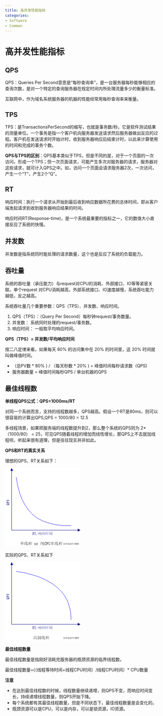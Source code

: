 ```yaml
---
title: 高并发性能指标
categories:
- Software
- Common
---
```

# 高并发性能指标

## QPS

QPS：Queries Per Second意思是“每秒查询率”，是一台服务器每秒能够相应的查询次数，是对一个特定的查询服务器在规定时间内所处理流量多少的衡量标准。

互联网中，作为域名系统服务器的机器的性能经常用每秒查询率来衡量。

## TPS

TPS：是TransactionsPerSecond的缩写，也就是事务数/秒。它是软件测试结果的测量单位。一个事务是指一个客户机向服务器发送请求然后服务器做出反应的过程。客户机在发送请求时开始计时，收到服务器响应后结束计时，以此来计算使用的时间和完成的事务个数。

**QPS与TPS的区别**：QPS基本类似于TPS，但是不同的是，对于一个页面的一次访问，形成一个TPS；但一次页面请求，可能产生多次对服务器的请求，服务器对这些请求，就可计入QPS之中。如，访问一个页面会请求服务器2次，一次访问，产生一个“T”，产生2个“Q”。

## RT

响应时间：执行一个请求从开始到最后收到响应数据所花费的总体时间，即从客户端发起请求到收到服务器响应结果的时间。

响应时间RT(Response-time)，是一个系统最重要的指标之一，它的数值大小直接反应了系统的快慢。

## 并发数

并发数是指系统同时能处理的请求数量，这个也是反应了系统的负载能力。

## 吞吐量

系统的吞吐量（承压能力）与request对CPU的消耗、外部接口、IO等等紧密关联。单个request 对CPU消耗越高，外部系统接口、IO速度越慢，系统吞吐能力越低，反之越高。

系统吞吐量几个重要参数：QPS（TPS）、并发数、响应时间。

1. QPS（TPS）：（Query Per Second）每秒钟request/事务数量。
2. 并发数： 系统同时处理的request/事务数。
3. 响应时间： 一般取平均响应时间。

**QPS（TPS）= 并发数/平均响应时间**

按二八定律来看，如果每天 80% 的访问集中在 20% 的时间里，这 20% 时间就叫做峰值时间。

- （总PV数 * 80% ) / （每天秒数 * 20% ) = 峰值时间每秒请求数（QPS)
- 服务器数量 = 峰值时间每秒QPS / 单台机器的QPS 

## 最佳线程数

**单线程QPS公式：QPS=1000ms/RT** 

对同一个系统而言，支持的线程数越多，QPS越高。假设一个RT是80ms，则可以很容易的计算出QPS,QPS = 1000/80 = 12.5 

多线程场景，如果把服务端的线程数提升到2，那么整个系统的QPS则为 2*（1000/80） = 25，可见QPS随着线程的增加而线性增长，那QPS上不去就加线程呗，听起来很有道理，但是往往现实并非如此。

**QPS和RT的真实关系**

理想的QPS、RT关系如下：

![一文搞懂高并发性能指标：QPS、TPS、RT、吞吐量](https://raw.githubusercontent.com/LuShan123888/Files/main/Pictures/6b411ccdde024a14a9cd517796c2113b.png)



实际的QPS、RT关系如下

![一文搞懂高并发性能指标：QPS、TPS、RT、吞吐量](https://raw.githubusercontent.com/LuShan123888/Files/main/Pictures/5d9a413974304b2b81ef1d5fdbec41b0.png)

**最佳线程数量** 

最佳线程数量是指刚好消耗完服务器的瓶颈资源的临界线程数。

最佳线程数量=(（线程等待时间+线程CPU时间）/线程CPU时间）* CPU数量 

**注意**

- 在达到最佳线程数的时候，线程数量继续递增，则QPS不变，而响应时间变长，持续递增线程数量，则QPS开始下降。
- 每个系统都有其最佳线程数量，但是不同状态下，最佳线程数量是会变化的。
- 瓶颈资源可以是CPU，可以是内存，可以是锁资源，IO资源。